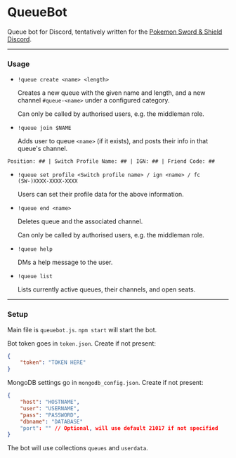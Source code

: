 # QueueBot
Queue bot for Discord, tentatively written for the [Pokemon Sword & Shield Discord](http://discord.gg/pokemonswordshield "Pokemon Sword & Shield Discord").

------------

### Usage
- `!queue create <name> <length>`

	Creates a new queue with the given name and length, and a new channel `#queue-<name>` under a configured category.

	Can only be called by authorised users, e.g. the middleman role.

- `!queue join $NAME`

	Adds user to queue `<name>` (if it exists), and posts their info in that queue's channel.

`Position: ## | Switch Profile Name: ## | IGN: ## | Friend Code: ## `

- `!queue set profile <Switch profile name> / ign <name> / fc (SW-)XXXX-XXXX-XXXX`

	Users can set their profile data for the above information.

- `!queue end <name>`

	Deletes queue and the associated channel.

	Can only be called by authorised users, e.g. the middleman role.
	
- `!queue help`

	DMs a help message to the user.
	
- `!queue list`

	Lists currently active queues, their channels, and open seats.

------------

### Setup
Main file is `queuebot.js`. `npm start` will start the bot.

Bot token goes in `token.json`. Create if not present:
```json
{
	"token": "TOKEN HERE"
}
```

MongoDB settings go in `mongodb_config.json`. Create if not present:
```json
{
	"host": "HOSTNAME",
	"user": "USERNAME",
	"pass": "PASSWORD",
	"dbname": "DATABASE"
	"port": "" // Optional, will use default 21017 if not specified
}
```
The bot will use collections `queues` and `userdata`.
